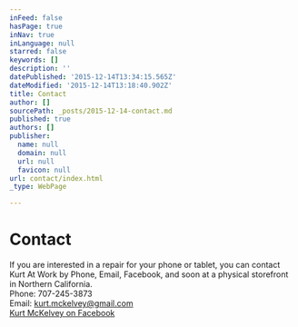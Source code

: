 ```yaml
---
inFeed: false
hasPage: true
inNav: true
inLanguage: null
starred: false
keywords: []
description: ''
datePublished: '2015-12-14T13:34:15.565Z'
dateModified: '2015-12-14T13:18:40.902Z'
title: Contact
author: []
sourcePath: _posts/2015-12-14-contact.md
published: true
authors: []
publisher:
  name: null
  domain: null
  url: null
  favicon: null
url: contact/index.html
_type: WebPage

---
```

# Contact

If you are interested in a repair for your phone or tablet, you can contact Kurt At Work by Phone, Email, Facebook, and soon at a physical storefront in Northern California.  
Phone: 707-245-3873  
Email: kurt.mckelvey@gmail.com  
[Kurt McKelvey on Facebook][0]

[0]: http://www.facebook.com/kurtmckelvey